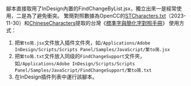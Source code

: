 腳本直接取用了InDesign內置的FindChangeByList.jsx，獨立出來一是經常使用，二是為了避免衝突。
繁簡對照數據為OpenCC的[STCharacters.txt](https://github.com/BYVoid/OpenCC/blob/master/data/dictionary/STCharacters.txt)（2023-11-30）和[ChineseCharacters](https://github.com/lqfeng/ChineseCharacters)提取的台灣《[標準字與簡化字對照手冊](http://ws.moe.edu.tw/001/Upload/userfiles/%E6%A8%99%E6%BA%96%E5%AD%97%E5%B0%8D%E7%85%A7%E7%B0%A1%E5%8C%96%E5%AD%97.pdf)》
使用方式：
1. 把`繁to简.jsx`文件放入插件文件夾，如`/Applications/Adobe InDesign/Scripts/Scripts Panel/Samples/JavaScript/繁to简.jsx`
2. 把`繁to简.txt`文件放入同级的`FindChangeSupport`文件夾，如`/Applications/Adobe InDesign/Scripts/Scripts Panel/Samples/JavaScript/FindChangeSupport/繁to简.txt`
3. 在InDesign插件列表中運行該腳本。